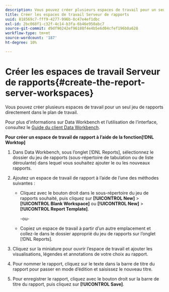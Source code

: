 ```yaml
---
description: Vous pouvez créer plusieurs espaces de travail pour un seul jeu de rapports directement dans le plan de travail.
title: Créer les espaces de travail Serveur de rapports
uuid: 818569c7-fff9-4277-996b-8c47e4ef1dbc
exl-id: 2bc068f1-c32f-4c14-b3fa-6b46e950abc7
source-git-commit: d9df90242ef96188f4e4b5e6d04cfef196b0a628
workflow-type: tm+mt
source-wordcount: '187'
ht-degree: 10%

---
```


# Créer les espaces de travail Serveur de rapports{#create-the-report-server-workspaces}

Vous pouvez créer plusieurs espaces de travail pour un seul jeu de rapports directement dans le plan de travail.

Pour plus d’informations sur Data Workbench et l’utilisation de l’interface, consultez le [Guide du client Data Workbench](https://docs.adobe.com/content/help/fr-FR/data-workbench/using/client/t-open-ins.html).

**Pour créer un espace de travail de rapport à l’aide de la fonction[!DNL Worktop]**

1. Dans Data Workbench, sous l’onglet [!DNL Reports], sélectionnez le dossier du jeu de rapports (sous-répertoire de tabulation ou de liste déroulante) dans lequel vous souhaitez ajouter le ou les nouveaux rapports.
1. Ajoutez un espace de travail de rapport à l’aide de l’une des méthodes suivantes :

   * Cliquez avec le bouton droit dans le sous-répertoire du jeu de rapports souhaité, puis cliquez sur **[!UICONTROL New]** > **[!UICONTROL Blank Workspace]** ou **[!UICONTROL New]** > **[!UICONTROL Report Template]**.

      -ou-

   * Copiez un espace de travail à partir d’un autre emplacement et collez-le dans le dossier approprié du jeu de rapports sur l’onglet [!DNL Reports].

1. Cliquez sur la miniature pour ouvrir l’espace de travail et ajouter les visualisations, légendes et annotations de votre choix au rapport.
1. Pour nommer le rapport, cliquez sur le texte dans la barre de titre du rapport pour passer en mode d’édition et saisissez le nouveau titre.
1. Pour enregistrer le rapport, cliquez avec le bouton droit sur la barre de titre du rapport, puis cliquez sur **[!UICONTROL Save]**.
